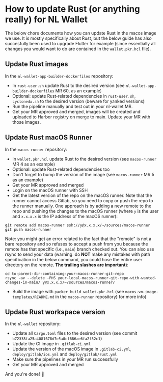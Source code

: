 # How to update Rust (or anything really) for NL Wallet

The below chore documents how you can update Rust in the macos image we use. It
is mostly specifically about Rust, but the below guide has also succesfully been
used to upgrade Flutter for example (since essentially all changes you would
want to do are contained in the `wallet.pkr.hcl` file).

## Update Rust images

In the `nl-wallet-app-builder-dockerfiles` repository:

- In `rust-user.sh` update Rust to the desired version (see
  `nl-wallet-app-builder-dockerfiles` MR 60, as an example)
- Optional: update Rust-related dependencies in `rust-user.sh`, `cyclonedx.sh`
  to the desired version (beware for yanked versions)
- Run the pipeline manually and test out in your nl-wallet MR.
- Get your MR approved and merged, images will be created and uploaded to Harbor
  registry on merge to main. Update your MR with those images.

## Update Rust macOS Runner

In the `macos-runner` repository:

- In `wallet.pkr.hcl` update Rust to the desired version (see `macos-runner` MR
  4 as an example)
- Optional: update Rust-related dependencies too
- Don't forget to bump the version of the image (see `macos-runner` MR 5 as an
  example)
- Get your MR approved and merged
- Login on the macOS runner with SSH
- Get the latest version of the repo on the macOS runner. Note that the runner
  cannot access Gitlab, so you need to copy or push the repo to the runner
  manually. One approach is by adding a new remote to the repo and pushing the
  changes to the macOS runner (where `y` is the user and `x.x.x.x` is the IP
  address of the macOS runner):

```
git remote add macos-runner ssh://y@x.x.x.x/~/sources/macos-runner
git push macos-runner
```

Note: you might get an error related to the fact that the "remote" is not a bare
repository and so refuses to accept a push from you because the remote has that
specific (i.e., `main`) branch checked out. You can also use rsync to send your
data (warning: do **NOT** make any mistakes with path specification in the below
command, you could hose the entire user directory on the remote. **The trailing
slashes are important**):

```
cd to-parent-dir-containing-your-macos-runner-git-repo
rsync -av --delete -PHS your-local-macos-runner-git-repo-with-wanted-changes-in-main/ y@x.x.x.x/~/sources/macos-runner/
```

- Build the image with `packer build wallet.pkr.hcl` (see
  `macos-vm-image-templates/README.md` in the `macos-runner` repository) for
  more info)

## Update Rust workspace version

In the `nl-wallet` repository:

- Update all `Cargo.toml` files to the desired version (see commit
  `b72338fa25a4081678d7e5a0cf686ae6fa2f52c1`)
- Update the CI image in `.gitlab-ci.yml`
- Update the version of the macOS image in `.gitlab-ci.yml`,
  `deploy/gitlab/ios.yml` and `deploy/gitlab/rust.yml`
- Make sure the pipelines in your MR run successfully
- Get your MR approved and merged

And you're done! 🎉
